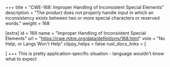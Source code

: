 +++
title = "CWE-168: Improper Handling of Inconsistent Special Elements"
description	= "The product does not properly handle input in which an inconsistency exists between two or more special characters or reserved words."
weight = 168

[extra]
id = 168
name = "Improper Handling of Inconsistent Special Elements"
url = "https://cwe.mitre.org/data/definitions/168.html"
vote = "No Help, or Langs Won't Help"
clippy_helps = false
rust_docs_links = [
	
]
+++
This is pretty application-specific situation - language wouldn't know what to expect
